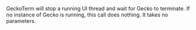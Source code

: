 GeckoTerm will stop a running UI thread and wait for Gecko to terminate. If no instance of Gecko is running, this call does nothing. It takes no parameters.